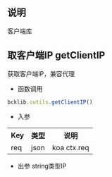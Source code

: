 ## 说明
客户端库

## 取客户端IP getClientIP
获取客户端IP，兼容代理
- 函数调用
```javascript
bcklib.cutils.getClientIP()
```

- 入参
<table data-hy-role="doctbl">
    <tr>
        <th>Key</th>
        <th>类型</th>
        <th>说明</th>
    </tr>
    <tr>
        <td>req</td>
        <td>json</td>
        <td>koa ctx.req</td>
    </tr>
</table>

- 出参
string类型IP